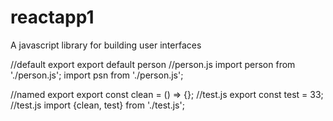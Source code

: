 # reactapp1

A javascript library for building user interfaces

//default export
export default person //person.js
import person from './person.js';
import psn from './person.js';


//named export
export const clean = () => {}; //test.js
export const test = 33; //test.js
import {clean, test} from './test.js';
